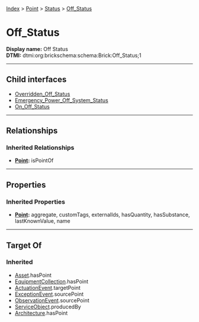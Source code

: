 [Index](../../../Index.md) > [Point](../../Point.md) > [Status](../Status.md) > [Off_Status](#)
# Off_Status

**Display name:** Off Status<br />
**DTMI:** dtmi:org:brickschema:schema:Brick:Off_Status;1

---

## Child interfaces
* [Overridden_Off_Status](../Overridden_Status/Overridden_Off_Status.md)
* [Emergency_Power_Off_System_Status](../System_Status/Emergency_Power_Off_System_Status/Emergency_Power_Off_System_Status.md)
* [On_Off_Status](../On_Status/On_Off_Status/On_Off_Status.md)

---

## Relationships

### Inherited Relationships
* **[Point](../../Point.md):** isPointOf

---

## Properties

### Inherited Properties
* **[Point](../../Point.md):** aggregate, customTags, externalIds, hasQuantity, hasSubstance, lastKnownValue, name

---

## Target Of
### Inherited
* [Asset](../../../Asset/Asset.md).hasPoint
* [EquipmentCollection](../../../Collection/AssetCollection/EquipmentCollection/EquipmentCollection.md).hasPoint
* [ActuationEvent](../../../Event/PointEvent/ActuationEvent.md).targetPoint
* [ExceptionEvent](../../../Event/PointEvent/ExceptionEvent.md).sourcePoint
* [ObservationEvent](../../../Event/PointEvent/ObservationEvent.md).sourcePoint
* [ServiceObject](../../../Information/ServiceObject/ServiceObject.md).producedBy
* [Architecture](../../../Space/Architecture/Architecture.md).hasPoint
